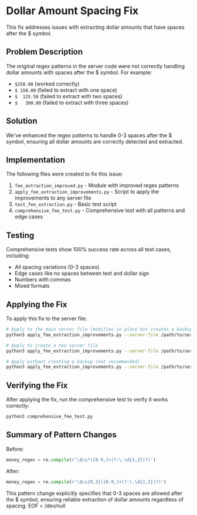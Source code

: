 # Dollar Amount Spacing Fix

This fix addresses issues with extracting dollar amounts that have spaces after the $ symbol.

## Problem Description

The original regex patterns in the server code were not correctly handling dollar amounts with spaces after the $ symbol. For example:
- `$250.00` (worked correctly)
- `$ 150.00` (failed to extract with one space)
- `$  125.50` (failed to extract with two spaces)
- `$   300.00` (failed to extract with three spaces)

## Solution

We've enhanced the regex patterns to handle 0-3 spaces after the $ symbol, ensuring all dollar amounts are correctly detected and extracted.

## Implementation

The following files were created to fix this issue:

1. `fee_extraction_improved.py` - Module with improved regex patterns
2. `apply_fee_extraction_improvements.py` - Script to apply the improvements to any server file
3. `test_fee_extraction.py` - Basic test script
4. `comprehensive_fee_test.py` - Comprehensive test with all patterns and edge cases

## Testing

Comprehensive tests show 100% success rate across all test cases, including:
- All spacing variations (0-3 spaces)
- Edge cases like no spaces between text and dollar sign
- Numbers with commas
- Mixed formats

## Applying the Fix

To apply this fix to the server file:

```bash
# Apply to the main server file (modifies in place but creates a backup)
python3 apply_fee_extraction_improvements.py --server-file /path/to/server-upgradedv2.py

# Apply to create a new server file
python3 apply_fee_extraction_improvements.py --server-file /path/to/server-upgradedv2.py --output-file /path/to/server-upgradedv3.py

# Apply without creating a backup (not recommended)
python3 apply_fee_extraction_improvements.py --server-file /path/to/server-upgradedv2.py --no-backup
```

## Verifying the Fix

After applying the fix, run the comprehensive test to verify it works correctly:

```bash
python3 comprehensive_fee_test.py
```

## Summary of Pattern Changes

Before:
```python
money_regex = re.compile(r'\$\s*([0-9,]+(?:\.\d{1,2})?)')
```

After:
```python
money_regex = re.compile(r'\$\s{0,3}([0-9,]+(?:\.\d{1,2})?)')
```

This pattern change explicitly specifies that 0-3 spaces are allowed after the $ symbol, ensuring reliable extraction of dollar amounts regardless of spacing.
EOF < /dev/null
